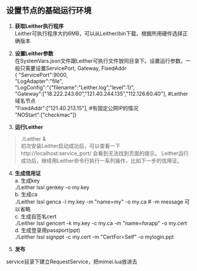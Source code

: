 ## 设置节点的基础运行环境
1. **获取Leither执行程序**  
Leither可执行程序大约6MB，可以从Leither/bin下载，根据所用硬件选择正确版本
  
2. **设置Leither参数**  
在SystemVars.json文件跟Leither可执行文件放同目录下。设置运行参数，一般只需要设置ServicePort, Gateway, FixedAddr  
{ "ServicePort":9000,  
  "LogAdapter":"file",  
  "LogConfig":"{\"filename\":\"Leither.log\",\"level\":1}",  
  "Gateway":["18.222.243.60","121.40.244.135","112.126.60.40"],   #Leither域名节点  
  "FixedAddr":["121.40.213.15"],        #有固定公网IP的情况  
  "NOStart":["checkmac"]}  
  
3. **运行Leither**  
> ./Leither &  
初次安装Leither启动成功后，可以查看一下 http://localhost:service_port/ 会看到无法找到页面的提示。
Leither运行成功后，继续用Leither命令行执行一系列操作，比如下一步的信用证。  
  
4. **生成信用证**  
  a. 生成key  
  ./Leither lssl genkey -o my.key  
  b. 生成ca  
  ./Leither lssl genca -l my.key -m "name=my" -o my.ca   # -m message 可以省略  
  c. 生成自签名cert  
  ./Leither lssl gencert -k my.key -c my.ca -m "name=forapp" -o my.cert  
  d. 生成登录用passport(ppt)  
  ./Leither lssl signppt -c my.cert -m "CertFor=Self" -o mylogin.ppt  
  
5. **发布**  


service目录下建立RequestService，把mimei.lua放进去
